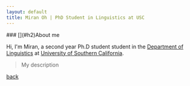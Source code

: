 ```yaml
---
layout: default
title: Miran Oh | PhD Student in Linguistics at USC
---
```

<body class="home"></body>
### [](#h2)About me

Hi, I'm Miran, a second year Ph.D student student in the [Department of Linguistics](https://dornsife.usc.edu/ling) at [University of Southern California](https://www.usc.edu).

>
> My description
>

[back](./)